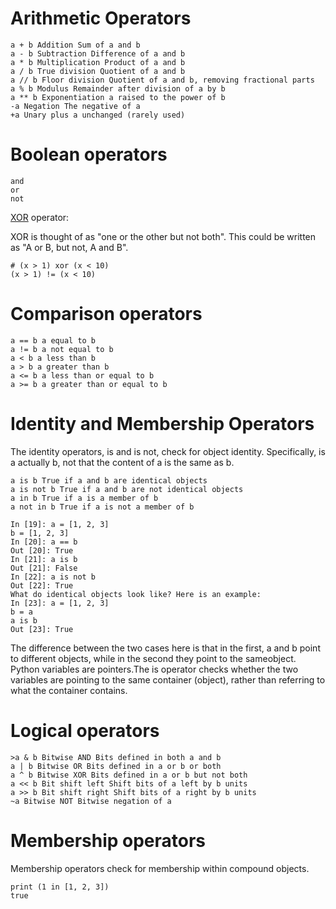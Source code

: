 # Arithmetic Operators

```
a + b Addition Sum of a and b  
a - b Subtraction Difference of a and b  
a * b Multiplication Product of a and b  
a / b True division Quotient of a and b  
a // b Floor division Quotient of a and b, removing fractional parts  
a % b Modulus Remainder after division of a by b  
a ** b Exponentiation a raised to the power of b  
-a Negation The negative of a  
+a Unary plus a unchanged (rarely used)  
```

# Boolean operators

```
and  
or  
not  
```

[XOR](https://en.wikipedia.org/wiki/Exclusive_or) operator:

XOR is thought of as "one or the other but not both". This could be written as "A or B, but not, A and B".

```
# (x > 1) xor (x < 10)
(x > 1) != (x < 10)
```

# Comparison operators

```
a == b a equal to b  
a != b a not equal to b  
a < b a less than b  
a > b a greater than b  
a <= b a less than or equal to b  
a >= b a greater than or equal to b  
```

# Identity and Membership Operators

The identity operators, is and is not, check for object identity. Specifically, is a actually b, not that the content of a is the same as b.

```
a is b True if a and b are identical objects
a is not b True if a and b are not identical objects
a in b True if a is a member of b
a not in b True if a is not a member of b
```

```
In [19]: a = [1, 2, 3]
b = [1, 2, 3]
In [20]: a == b
Out [20]: True
In [21]: a is b
Out [21]: False
In [22]: a is not b
Out [22]: True
What do identical objects look like? Here is an example:
In [23]: a = [1, 2, 3]
b = a
a is b
Out [23]: True
```

The difference between the two cases here is that in the first, a and b point to different objects, while in the second they point to the sameobject. Python variables are pointers.The is operator checks whether the two variables are pointing to the same container (object), rather than referring to what the container contains.

# Logical operators

```
>a & b Bitwise AND Bits defined in both a and b  
a | b Bitwise OR Bits defined in a or b or both  
a ^ b Bitwise XOR Bits defined in a or b but not both  
a << b Bit shift left Shift bits of a left by b units  
a >> b Bit shift right Shift bits of a right by b units  
~a Bitwise NOT Bitwise negation of a
```

# Membership operators

Membership operators check for membership within compound objects. 

```
print (1 in [1, 2, 3])
true
```
